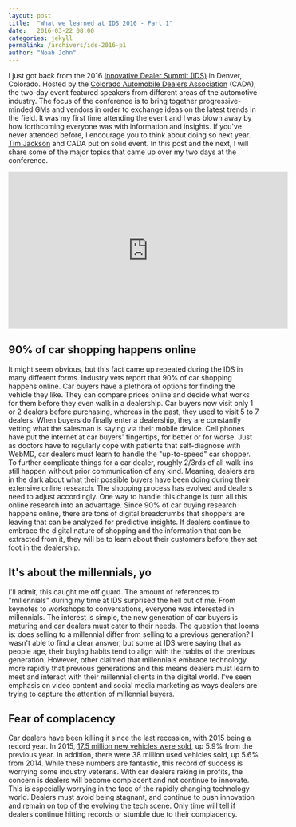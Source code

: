 ```yaml
---
layout: post
title:  "What we learned at IDS 2016 - Part 1"
date:   2016-03-22 08:00
categories: jekyll
permalink: /archivers/ids-2016-p1
author: "Noah John"
---
```


I just got back from the 2016 [Innovative Dealer Summit (IDS)][IDS] in Denver, Colorado. Hosted by the [Colorado Automobile Dealers Association][CADA] (CADA), the two-day event featured speakers from different areas of the automotive industry. The focus of the conference is to bring together progressive-minded GMs and vendors in order to exchange ideas on the latest trends in the field.  It was my first time attending the event and I was blown away by how forthcoming everyone was with information and insights. If you've never attended before, I encourage you to think about doing so next year. [Tim Jackson][timjackson] and CADA put on solid event. In this post and the next, I will share some of the major topics that came up over my two days at the conference.

<iframe width="560" height="315" src="https://www.youtube.com/embed/X9bXln15kMM" frameborder="0" allowfullscreen></iframe>
 
## 90% of car shopping happens online

It might seem obvious, but this fact came up repeated during the IDS in many different forms. Industry vets report that 90% of car shopping happens online. Car buyers have a plethora of options for finding the vehicle they like. They can compare prices online and decide what works for them before they even walk in a dealership. Car buyers now visit only 1 or 2 dealers before purchasing, whereas in the past, they used to visit 5 to 7 dealers. When buyers do finally enter a dealership, they are constantly vetting what the salesman is saying via their mobile device. Cell phones have put the internet at car buyers' fingertips, for better or for worse.  Just as doctors have to regularly cope with patients that self-diagnose with WebMD, car dealers must learn to handle the "up-to-speed" car shopper. To further complicate things for a car dealer, roughly 2/3rds of all walk-ins still happen without prior communication of any kind. Meaning, dealers are in the dark about what their possible buyers have been doing during their extensive online research. The shopping process has evolved and dealers need to adjust accordingly. One way to handle this change is turn all this online research into an advantage. Since 90% of car buying research happens online, there are tons of digital breadcrumbs that shoppers are leaving that can be analyzed for predictive insights. If dealers continue to embrace the digital nature of shopping and the information that can be extracted from it, they will be to learn about their customers before they set foot in the dealership.

## It's about the millennials, yo

I'll admit, this caught me off guard. The amount of references to "millennials" during my time at IDS surprised the hell out of me. From keynotes to workshops to conversations, everyone was interested in millennials. The interest is simple, the new generation of car buyers is maturing and car dealers must cater to their needs. The question that looms is: does selling to a millennial differ from selling to a previous generation? I wasn't able to find a clear answer, but some at IDS were saying that as people age, their buying habits tend to align with the habits of the previous generation. However, other claimed that millennials embrace technology more rapidly that previous generations and this means dealers must learn to meet and interact with their millennial clients in the digital world. I've seen emphasis on video content and social media marketing as ways dealers are trying to capture the attention of millennial buyers.

## Fear of complacency

Car dealers have been killing it since the last recession, with 2015 being a record year. In 2015, [17.5 million new vehicles were sold][wsjarticle], up 5.9% from the previous year.  In addition, there were 38 million used vehicles sold, up 5.6% from 2014. While these numbers are fantastic, this record of success is worrying some industry veterans. With car dealers raking in profits, the concern is dealers will become complacent and not continue to innovate. This is especially worrying in the face of the rapidly changing technology world. Dealers must avoid being stagnant, and continue to push innovation and remain on top of the evolving the tech scene. Only time will tell if dealers continue hitting records or stumble due to their complacency.


[IDS]: http://www.innovativedealersummit.com
[CADA]: http://www.coloradodealers.org
[timjackson]: https://twitter.com/TimWJackson
[wsjarticle]: http://www.wsj.com/articles/u-s-car-sales-poised-for-their-best-month-ever-1451999939



